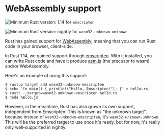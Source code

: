 # WebAssembly support

![Minimum Rust version: 1.14](https://img.shields.io/badge/Minimum%20Rust%20Version-1.14-brightgreen.svg) for `emscripten`

![Minimum Rust version: nightly](https://img.shields.io/badge/Minimum%20Rust%20Version-nightly-red.svg) for `wasm32-unknown-unknown`

Rust has gained support for [WebAssembly](https://webassembly.org/), meaning
that you can run Rust code in your browser, client-side.

In Rust 1.14, we gained support through
[emscripten](http://kripken.github.io/emscripten-site/index.html). With it
installed, you can write Rust code and have it produce
[asm.js](http://asmjs.org/) (the precusor to wasm) and/or WebAssembly.

Here's an example of using this support:

```console
$ rustup target add wasm32-unknown-emscripten
$ echo 'fn main() { println!("Hello, Emscripten!"); }' > hello.rs
$ rustc --target=wasm32-unknown-emscripten hello.rs
$ node hello.js
```

However, in the meantime, Rust has also grown its own support, independent
from Emscripten. This is known as "the unknown target", because instead of
`wasm32-unknown-emscripten`, it's `wasm32-unknown-unknown`. This will be
the preferred target to use once it's ready, but for now, it's really
only well-supported in nightly.